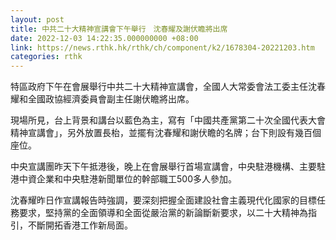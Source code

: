 ```yaml
---
layout: post
title: 中共二十大精神宣講會下午舉行　沈春耀及謝伏瞻將出席
date: 2022-12-03 14:22:35.000000000 +08:00
link: https://news.rthk.hk/rthk/ch/component/k2/1678304-20221203.htm
categories: rthk
---
```


特區政府下午在會展舉行中共二十大精神宣講會，全國人大常委會法工委主任沈春耀和全國政協經濟委員會副主任謝伏瞻將出席。

現場所見，台上背景和講台以藍色為主，寫有「中國共產黨第二十次全國代表大會精神宣講會」，另外放置長枱，並擺有沈春耀和謝伏瞻的名牌；台下則設有幾百個座位。

中央宣講團昨天下午抵港後，晚上在會展舉行首場宣講會，中央駐港機構、主要駐港中資企業和中央駐港新聞單位的幹部職工500多人參加。

沈春耀昨日作宣講報告時強調，要深刻把握全面建設社會主義現代化國家的目標任務要求，堅持黨的全面領導和全面從嚴治黨的新論斷新要求，以二十大精神為指引，不斷開拓香港工作新局面。
